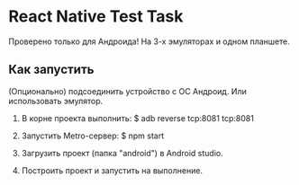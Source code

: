 # React Native Test Task

Проверено только для Андроида!
На 3-х эмуляторах и одном планшете.

## Как запустить

(Опционально) подсоединить устройство с ОС Андроид.
Или использовать эмулятор.

1. В корне проекта выполнить:
$ adb reverse tcp:8081 tcp:8081

2. Запустить Metro-сервер:
$ npm start

3. Загрузить проект (папка "android") в Android studio.

4. Построить проект и запустить на выполнение.
